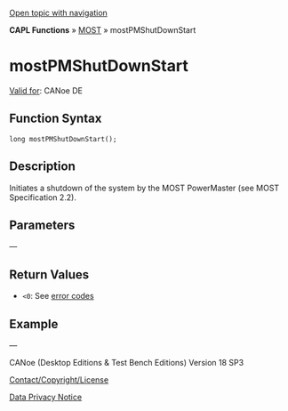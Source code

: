 [Open topic with navigation](../../../../../CANoeDEFamily.htm#Topics/CAPLFunctions/MOST/Functions/CAPLfunctionMOSTPMShutDownStart.md)

**CAPL Functions** » [MOST](../CAPLfunctionsMOSTOverview.md) » mostPMShutDownStart

# mostPMShutDownStart

[Valid for](../../../Shared/FeatureAvailability.md): CANoe DE

## Function Syntax

```plaintext
long mostPMShutDownStart();
```

## Description

Initiates a shutdown of the system by the MOST PowerMaster (see MOST Specification 2.2).

## Parameters

—

## Return Values

- `<0`: See [error codes](../CAPLfunctionsMOSTErrorCodes.md)

## Example

—

CANoe (Desktop Editions & Test Bench Editions) Version 18 SP3

[Contact/Copyright/License](../../../Shared/ContactCopyrightLicense.md)

[Data Privacy Notice](https://www.vector.com/int/en/company/get-info/privacy-policy/)

